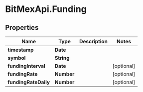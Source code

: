 # BitMexApi.Funding

## Properties
Name | Type | Description | Notes
------------ | ------------- | ------------- | -------------
**timestamp** | **Date** |  | 
**symbol** | **String** |  | 
**fundingInterval** | **Date** |  | [optional] 
**fundingRate** | **Number** |  | [optional] 
**fundingRateDaily** | **Number** |  | [optional] 


